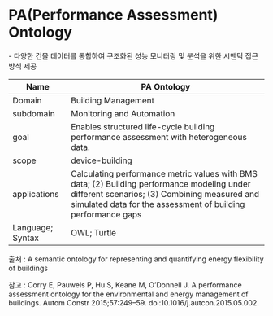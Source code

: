 # PA(Performance Assessment) Ontology

&#45; 다양한 건물 데이터를 통합하여 구조화된 성능 모니터링 및 분석을 위한 시맨틱 접근 방식 제공

| Name             | PA Ontology                                                                                                                                                                                                 |
| ---------------- | ----------------------------------------------------------------------------------------------------------------------------------------------------------------------------------------------------------- |
| Domain           | Building Management                                                                                                                                                                                         |
| subdomain        | Monitoring and Automation                                                                                                                                                                                   |
| goal             | Enables structured life-cycle building performance assessment with heterogeneous data.                                                                                                                      |
| scope            | device-building                                                                                                                                                                                             |
| applications     | Calculating performance metric values with BMS data; (2) Building performance modeling under different scenarios; (3) Combining measured and simulated data for the assessment of building performance gaps |
| Language; Syntax | OWL; Turtle                                                                                                                                                                                                 |

출처 :  A semantic ontology for representing and quantifying energy flexibility of buildings

참고 : Corry E, Pauwels P, Hu S, Keane M, O’Donnell J. A performance assessment ontology for the environmental and energy management of buildings. Autom Constr 2015;57:249–59. doi:10.1016/j.autcon.2015.05.002.